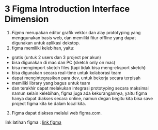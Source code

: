 # 3 Figma Introduction Interface Dimension

1. *Figma* merupakan editor grafik vektor dan alay prototyping yang menggunakan basis web, dan memiliki fitur offline yang dapat digunakan untuk aplikasi dekstop. 
2. figma memiliki kelebihan, yaitu:
- gratis (untuk 2 users dan 3 project per akun)
- bisa digunakan di mac dan PC (sketch only on mac)
- bisa mengimport sketch files (tapi tidak bisa meng-eksport sketch)
- bisa digunakan secara real-time untuk kolaborasi team
- dapat mengintegrasikan para dev, untuk bekerja secara terpisah
- memiliki library yang bagus untuk team
- dan terakhir dapat melakukan integrasi prototyping secara maksimal
namun selain kelebihan, figma juga ada kekurangannya, yaitu figma hanya dapat diakses secara online, namun degan begitu kita bisa save project figma kita ke dalam local kita.
3. Figma dapat diakses melalui web figma.com.

link latihan figma : [link figma](https://www.figma.com/file/KgZwAHDftXaBey4dvrrD1d/medical-test-UI?type=design&t=DTdRbHVOhIt8Z6iE-6)

